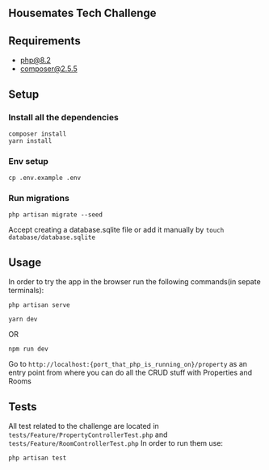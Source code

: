 ## Housemates Tech Challenge

## Requirements
* php@8.2
* composer@2.5.5

## Setup

### Install all the dependencies

```shell
composer install
yarn install
```

### Env setup

```shell
cp .env.example .env
```

### Run migrations

```shell
php artisan migrate --seed
```
Accept creating a database.sqlite file or add it manually by ```touch database/database.sqlite```

## Usage

In order to try the app in the browser run the following commands(in sepate terminals):

```shell
php artisan serve
```

```shell
yarn dev
```
OR
```shell
npm run dev
```

Go to `http://localhost:{port_that_php_is_running_on}/property` as an entry point 
from where you can do all the CRUD stuff with Properties and Rooms


## Tests

All test related to the challenge are located in `tests/Feature/PropertyControllerTest.php` and `tests/Feature/RoomControllerTest.php`
In order to run them use:

```shell
php artisan test
```

